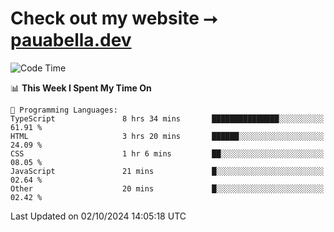 # Check out my website ⭢ [pauabella.dev](https://pauabella.dev)

<!--START_SECTION:waka-->
![Code Time](http://img.shields.io/badge/Code%20Time-3%2C763%20hrs%2020%20mins-blue)

📊 **This Week I Spent My Time On** 

```text
💬 Programming Languages: 
TypeScript               8 hrs 34 mins       ███████████████░░░░░░░░░░   61.91 % 
HTML                     3 hrs 20 mins       ██████░░░░░░░░░░░░░░░░░░░   24.09 % 
CSS                      1 hr 6 mins         ██░░░░░░░░░░░░░░░░░░░░░░░   08.05 % 
JavaScript               21 mins             █░░░░░░░░░░░░░░░░░░░░░░░░   02.64 % 
Other                    20 mins             █░░░░░░░░░░░░░░░░░░░░░░░░   02.42 % 
```


 Last Updated on 02/10/2024 14:05:18 UTC
<!--END_SECTION:waka-->
